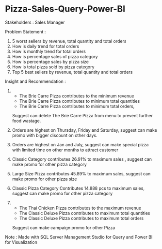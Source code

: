 # Pizza-Sales-Query-Power-BI

Stakeholders : Sales Manager

Problem Statement : 
1.	5 worst sellers by revenue, total quantity and total orders
2.	How  is daily trend for total orders
3.	How is monthly trend for total orders
4.	How is percentage sales of pizza category
5.	How is percentage sales by pizza size
6.	How is total pizza sold by pizza category
7.	Top 5 best sellers by revenue, total quantity and total orders



Insight and Recommendation :
1. - The Brie Carre Pizza contributes to the minimum revenue
   - The Brie Carre Pizza contributes to minimum total quantities
   - The Brie Carre Pizza contributes to minimum total orders,

   Suggest can delete The Brie Carre Pizza from menu to prevent further food wastage.
   
2. Orders are highest on Thursday, Friday and Saturday, suggest can make promo with bigger discount on other days.

3. Orders are highest on Jan and July, suggest can make special pizza with limited time on other months to attract customer

4. Classic Category contributes 26.91% to maximum sales , suggest can make promo for other pizza category
5. Large Size Pizza contributes 45.89% to maximum sales, suggest can make promo for other pizza size

6. Classic Pizza Category Contributes 14.888 pcs to maximum sales, suggest can make promo for other pizza category
7. - The Thai Chicken Pizza contributes to the maximum revenue
   - The Classic Deluxe Pizza contributes to maximum total quantities
   - The Classic Deluxe Pizza contributes to maximum total orders
    
    Suggest can make campaign promo for other Pizza




Note :
Made with SQL Server Management Studio for Query and Power BI for Visualization
